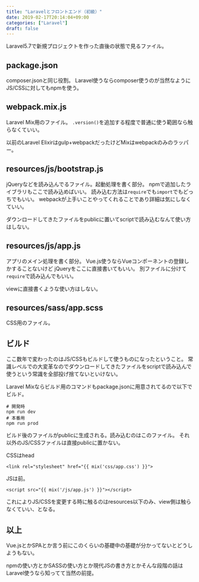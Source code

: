 ```yaml
---
title: "Laravelとフロントエンド（初級）"
date: 2019-02-17T20:14:04+09:00
categories: ["Laravel"]
draft: false
---
```


Laravel5.7で新規プロジェクトを作った直後の状態で見るファイル。

## package.json
composer.jsonと同じ役割。
Laravel使うならcomposer使うのが当然なようにJS/CSSに対してもnpmを使う。

## webpack.mix.js
Laravel Mix用のファイル。
`.version()`を追加する程度で普通に使う範囲なら触らなくていい。

以前のLaravel Elixirはgulp+webpackだったけどMixはwebpackのみのラッパー。

## resources/js/bootstrap.js
jQueryなどを読み込んでるファイル。起動処理を書く部分。
npmで追加したライブラリもここで読み込めばいい。
読み込む方法は`require`でも`import`でもどっちでもいい。
webpackが上手いことやってくれることであり詳細は気にしなくていい。

ダウンロードしてきたファイルをpublicに置いてscriptで読み込むなんて使い方はしない。

## resources/js/app.js
アプリのメイン処理を書く部分。
Vue.js使うならVueコンポーネントの登録しかすることないけど
jQueryをここに直接書いてもいい。
別ファイルに分けて`require`で読み込んでもいい。

viewに直接書くような使い方はしない。

## resources/sass/app.scss
CSS用のファイル。

## ビルド
ここ数年で変わったのはJS/CSSもビルドして使うものになったということ。
常識レベルでの大変革なのでダウンロードしてきたファイルをscriptで読み込んで使うという常識を全部投げ捨てないといけない。

Laravel Mixならビルド用のコマンドもpackage.jsonに用意されてるので以下でビルド。

```
# 開発時
npm run dev
# 本番用
npm run prod
```

ビルド後のファイルがpublicに生成される。読み込むのはこのファイル。
それ以外のJS/CSSファイルは直接publicに置かない。

CSSはhead

```
<link rel="stylesheet" href="{{ mix('css/app.css') }}">
```

JSは</body>前。

```
<script src="{{ mix('/js/app.js') }}"></script>
```

これによりJS/CSSを変更する時に触るのはresources以下のみ、view側は触らなくていい、となる。

## 以上
Vue.jsとかSPAとか言う前にこのくらいの基礎中の基礎が分かってないとどうしようもない。

npmの使い方とかSASSの使い方とか現代JSの書き方とかそんな段階の話はLaravel使うなら知ってて当然の前提。
